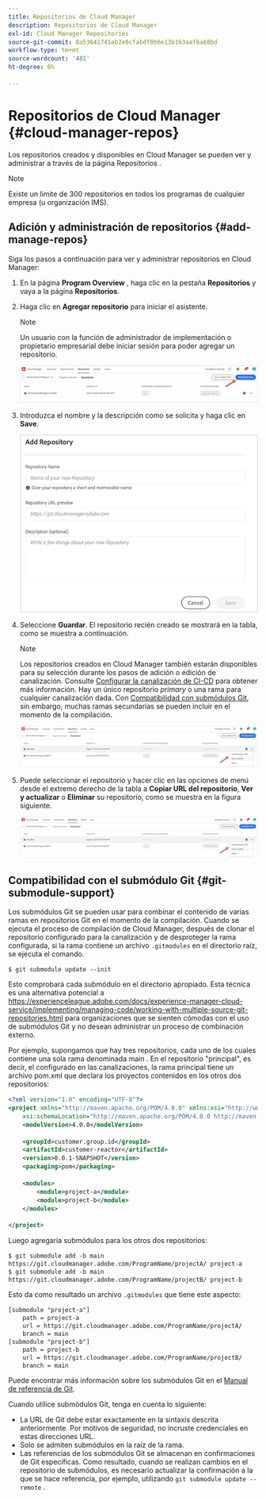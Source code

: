 ```yaml
---
title: Repositorios de Cloud Manager
description: Repositorios de Cloud Manager
exl-id: Cloud Manager Repositories
source-git-commit: 8a53641745ab2e0cfabdf0b6e13b163aaf6a68bd
workflow-type: tm+mt
source-wordcount: '481'
ht-degree: 0%

---
```


# Repositorios de Cloud Manager {#cloud-manager-repos}

Los repositorios creados y disponibles en Cloud Manager se pueden ver y administrar a través de la página Repositorios .

>[!NOTE]
>Existe un límite de 300 repositorios en todos los programas de cualquier empresa (u organización IMS).

## Adición y administración de repositorios {#add-manage-repos}

Siga los pasos a continuación para ver y administrar repositorios en Cloud Manager:

1. En la página **Program Overview** , haga clic en la pestaña **Repositorios** y vaya a la página **Repositorios**.

1. Haga clic en **Agregar repositorio** para iniciar el asistente.

   >[!NOTE]
   >Un usuario con la función de administrador de implementación o propietario empresarial debe iniciar sesión para poder agregar un repositorio.

   ![](assets/repos/create-repo2.png)


1. Introduzca el nombre y la descripción como se solicita y haga clic en **Save**.

   ![](assets/repos/repo-1.png)

1. Seleccione **Guardar**. El repositorio recién creado se mostrará en la tabla, como se muestra a continuación.

   >[!NOTE]
   >Los repositorios creados en Cloud Manager también estarán disponibles para su selección durante los pasos de adición o edición de canalización. Consulte [Configurar la canalización de CI-CD](https://experienceleague.adobe.com/docs/experience-manager-cloud-service/implementing/using-cloud-manager/configure-pipeline.html?lang=en) para obtener más información. Hay un único repositorio *primary* o una rama para cualquier canalización dada. Con [Compatibilidad con submódulos Git](#git-submodule-support), sin embargo, muchas ramas secundarias se pueden incluir en el momento de la compilación.

   ![](assets/repos/create-repo3.png)

1. Puede seleccionar el repositorio y hacer clic en las opciones de menú desde el extremo derecho de la tabla a **Copiar URL del repositorio**, **Ver y actualizar** o **Eliminar** su repositorio, como se muestra en la figura siguiente.

   ![](assets/repos/create-repo3.png)


## Compatibilidad con el submódulo Git {#git-submodule-support}

Los submódulos Git se pueden usar para combinar el contenido de varias ramas en repositorios Git en el momento de la compilación. Cuando se ejecuta el proceso de compilación de Cloud Manager, después de clonar el repositorio configurado para la canalización y de desproteger la rama configurada, si la rama contiene un archivo `.gitmodules` en el directorio raíz, se ejecuta el comando.

```
$ git submodule update --init
```

Esto comprobará cada submódulo en el directorio apropiado. Esta técnica es una alternativa potencial a https://experienceleague.adobe.com/docs/experience-manager-cloud-service/implementing/managing-code/working-with-multiple-source-git-repositories.html para organizaciones que se sienten cómodas con el uso de submódulos Git y no desean administrar un proceso de combinación externo.

Por ejemplo, supongamos que hay tres repositorios, cada uno de los cuales contiene una sola rama denominada main . En el repositorio &quot;principal&quot;, es decir, el configurado en las canalizaciones, la rama principal tiene un archivo pom.xml que declara los proyectos contenidos en los otros dos repositorios:

```xml
<?xml version="1.0" encoding="UTF-8"?>
<project xmlns="http://maven.apache.org/POM/4.0.0" xmlns:xsi="http://www.w3.org/2001/XMLSchema-instance"
    xsi:schemaLocation="http://maven.apache.org/POM/4.0.0 http://maven.apache.org/maven-v4_0_0.xsd">
    <modelVersion>4.0.0</modelVersion>
   
    <groupId>customer.group.id</groupId>
    <artifactId>customer-reactor</artifactId>
    <version>0.0.1-SNAPSHOT</version>
    <packaging>pom</packaging>
   
    <modules>
        <module>project-a</module>
        <module>project-b</module>
    </modules>
   
</project>
```

Luego agregaría submódulos para los otros dos repositorios:

```
$ git submodule add -b main https://git.cloudmanager.adobe.com/ProgramName/projectA/ project-a
$ git submodule add -b main https://git.cloudmanager.adobe.com/ProgramName/projectB/ project-b
```

Esto da como resultado un archivo `.gitmodules` que tiene este aspecto:

```
[submodule "project-a"]
    path = project-a
    url = https://git.cloudmanager.adobe.com/ProgramName/projectA/
    branch = main
[submodule "project-b"]
    path = project-b
    url = https://git.cloudmanager.adobe.com/ProgramName/projectB/
    branch = main
```

Puede encontrar más información sobre los submódulos Git en el [Manual de referencia de Git](https://git-scm.com/book/en/v2/Git-Tools-Submodules).

Cuando utilice submódulos Git, tenga en cuenta lo siguiente:

* La URL de Git debe estar exactamente en la sintaxis descrita anteriormente. Por motivos de seguridad, no incruste credenciales en estas direcciones URL.
* Solo se admiten submódulos en la raíz de la rama.
* Las referencias de los submódulos Git se almacenan en confirmaciones de Git específicas. Como resultado, cuando se realizan cambios en el repositorio de submódulos, es necesario actualizar la confirmación a la que se hace referencia, por ejemplo, utilizando `git submodule update --remote` .

